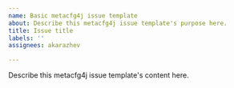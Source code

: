 ```yaml
---
name: Basic metacfg4j issue template
about: Describe this metacfg4j issue template's purpose here.
title: Issue title
labels: ''
assignees: akarazhev

---
```


Describe this metacfg4j issue template's content here.
